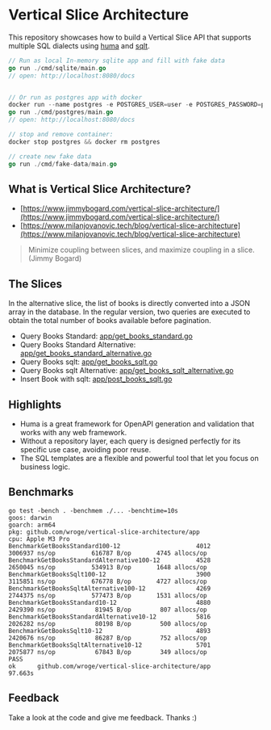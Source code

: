 # Vertical Slice Architecture

This repository showcases how to build a Vertical Slice API that supports multiple SQL dialects using [huma](https://github.com/danielgtaylor/huma) and [sqlt](https://github.com/wroge/sqlt).

```go
// Run as local In-memory sqlite app and fill with fake data
go run ./cmd/sqlite/main.go
// open: http://localhost:8080/docs


// Or run as postgres app with docker
docker run --name postgres -e POSTGRES_USER=user -e POSTGRES_PASSWORD=password -e POSTGRES_DB=db -p 5432:5432 -d postgres:16
go run ./cmd/postgres/main.go
// open: http://localhost:8080/docs

// stop and remove container:
docker stop postgres && docker rm postgres

// create new fake data
go run ./cmd/fake-data/main.go
```

## What is Vertical Slice Architecture?

- [https://www.jimmybogard.com/vertical-slice-architecture/](https://www.jimmybogard.com/vertical-slice-architecture/)
- [https://www.milanjovanovic.tech/blog/vertical-slice-architecture](https://www.milanjovanovic.tech/blog/vertical-slice-architecture)

> Minimize coupling between slices, and maximize coupling in a slice. (Jimmy Bogard)

## The Slices

In the alternative slice, the list of books is directly converted into a JSON array in the database. In the regular version, two queries are executed to obtain the total number of books available before pagination.

- Query Books Standard: [app/get_books_standard.go](https://github.com/wroge/vertical-slice-architecture/blob/main/app/get_books_standard.go)
- Query Books Standard Alternative: [app/get_books_standard_alternative.go](https://github.com/wroge/vertical-slice-architecture/blob/main/app/get_books_standard_alternative.go)
- Query Books sqlt: [app/get_books_sqlt.go](https://github.com/wroge/vertical-slice-architecture/blob/main/app/get_books_sqlt.go)
- Query Books sqlt Alternative: [app/get_books_sqlt_alternative.go](https://github.com/wroge/vertical-slice-architecture/blob/main/app/get_books_sqlt_alternative.go)
- Insert Book with sqlt: [app/post_books_sqlt.go](https://github.com/wroge/vertical-slice-architecture/blob/main/app/post_books_sqlt.go)

## Highlights

- Huma is a great framework for OpenAPI generation and validation that works with any web framework.
- Without a repository layer, each query is designed perfectly for its specific use case, avoiding poor reuse.
- The SQL templates are a flexible and powerful tool that let you focus on business logic.

## Benchmarks

```
go test -bench . -benchmem ./... -benchtime=10s
goos: darwin
goarch: arm64
pkg: github.com/wroge/vertical-slice-architecture/app
cpu: Apple M3 Pro
BenchmarkGetBooksStandard100-12                     4012           3006937 ns/op          616787 B/op       4745 allocs/op
BenchmarkGetBooksStandardAlternative100-12          4528           2650045 ns/op          534913 B/op       1648 allocs/op
BenchmarkGetBooksSqlt100-12                         3900           3115851 ns/op          676778 B/op       4727 allocs/op
BenchmarkGetBooksSqltAlternative100-12              4269           2744375 ns/op          577473 B/op       1531 allocs/op
BenchmarkGetBooksStandard10-12                      4880           2429390 ns/op           81945 B/op        807 allocs/op
BenchmarkGetBooksStandardAlternative10-12           5816           2026282 ns/op           80198 B/op        500 allocs/op
BenchmarkGetBooksSqlt10-12                          4893           2420676 ns/op           86287 B/op        752 allocs/op
BenchmarkGetBooksSqltAlternative10-12               5701           2075877 ns/op           67843 B/op        349 allocs/op
PASS
ok      github.com/wroge/vertical-slice-architecture/app        97.663s
```

## Feedback

Take a look at the code and give me feedback. Thanks :)
